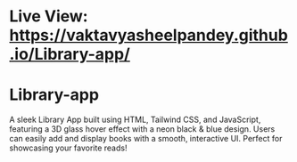 # Live View: https://vaktavyasheelpandey.github.io/Library-app/
# Library-app
A sleek Library App built using HTML, Tailwind CSS, and JavaScript, featuring a 3D glass hover effect with a neon black &amp; blue design. Users can easily add and display books with a smooth, interactive UI. Perfect for showcasing your favorite reads!
